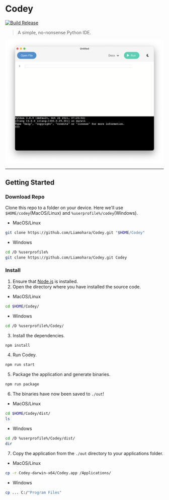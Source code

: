 # Codey

[![Build Release](https://github.com/Liamohara/Codey/actions/workflows/build_release.yml/badge.svg?branch=master)](https://github.com/Liamohara/Codey/actions/workflows/build_release.yml)

> A simple, no-nonsense Python IDE.

<img src="./screenshot.png" width="864">

---

## Getting Started

### Download Repo
Clone this repo to a folder on your device. Here we'll use `$HOME/codey`(MacOS/Linux) and `%userprofile%/codey`(Windows).
* MacOS/Linux
```sh
git clone https://github.com/Liamohara/Codey.git "$HOME/Codey"
```
* Windows
```sh
cd /D %userprofile%
git clone https://github.com/Liamohara/Codey.git Codey
```
### Install
1. Ensure that [Node.js](https://nodejs.org/en/download/) is installed.
2. Open the directory where you have installed the source code.
* MacOS/Linux
```sh
cd $HOME/Codey/
```
* Windows
```sh
cd /D %userprofile%/Codey/
```
3. Install the dependencies.
```sh
npm install
```
4. Run Codey.
```sh
npm run start
```
5. Package the application and generate binaries.
```sh
npm run package
```
6. The binaries have now been saved to `./out`!
* MacOS/Linux
```sh
cd $HOME/Codey/dist/
ls
```
* Windows
```sh
cd /D %userprofile%/Codey/dist/
dir
```
7. Copy the application from the `./out` directory to your applications folder.
* MacOS/Linux
```sh
cp -r Codey-darwin-x64/Codey.app /Applications/
```
* Windows
```sh
cp ... C:/"Program Files"
```
